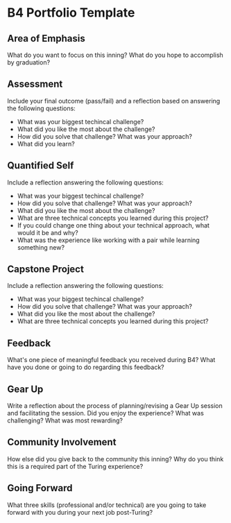 # B4 Portfolio Template

## Area of Emphasis

What do you want to focus on this inning? What do you hope to accomplish by graduation?

## Assessment

Include your final outcome (pass/fail) and a reflection based on answering the following questions:

* What was your biggest techincal challenge?
* What did you like the most about the challenge?
* How did you solve that challenge? What was your approach?
* What did you learn?

## Quantified Self

Include a reflection answering the following questions:

* What was your biggest techincal challenge?
* How did you solve that challenge? What was your approach?
* What did you like the most about the challenge?
* What are three technical concepts you learned during this project?
* If you could change one thing about your technical approach, what would it be and why?
* What was the experience like working with a pair while learning something new?

## Capstone Project

Include a reflection answering the following questions:

* What was your biggest techincal challenge?
* How did you solve that challenge? What was your approach?
* What did you like the most about the challenge?
* What are three technical concepts you learned during this project?

## Feedback

What's one piece of meaningful feedback you received during B4? What have you done or going to do regarding this feedback?

## Gear Up

Write a reflection about the process of planning/revising a Gear Up session and facilitating the session. Did you enjoy the experience? What was challenging? What was most rewarding?

## Community Involvement

How else did you give back to the community this inning? Why do you think this is a required part of the Turing experience?

## Going Forward

What three skills (professional and/or technical) are you going to take forward with you during your next job post-Turing?

